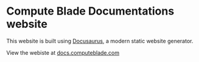 # Compute Blade Documentations website

This website is built using [Docusaurus](https://docusaurus.io/), a modern static website generator.


View the webiste at [docs.computeblade.com](https://docs.computeblade.com)